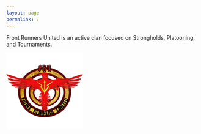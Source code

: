 ```yaml
---
layout: page
permalink: /
---
```


Front Runners United is an active clan focused on Strongholds, Platooning, and Tournaments.

<!-- Damn markdown, can't resize an image unless it's in an html tag-->
<img src='/assets/images/claniconfru.png' width="200px" />
